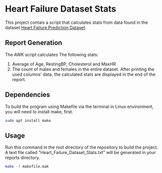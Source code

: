 # Heart Failure Dataset Stats

This project contais a script that calculates stats from data found in the dataset 
[Heart Failure Prediction Dataset](https://www.kaggle.com/fedesoriano/heart-failure-prediction).

## Report Generation
The AWK script calculates The following stats:
1. Average of Age, RestingBP, Cholesterol and MaxHR
2. The count of males and females in the entire dataset.
After printing the used columns' data, the calculated stats are displayed in the end of the report.
## Dependencies

To build the program using Makefile via the terminal in Linux environment, you will need to install make, first. 

```bash
sudo apt install make
```

## Usage

Run this command in the root directory of the repository to build the project. A text file called "Heart_Failure_Dataset_Stats.txt" will be generated in your reports directory.

```bash
make -f makefile.mak
```
